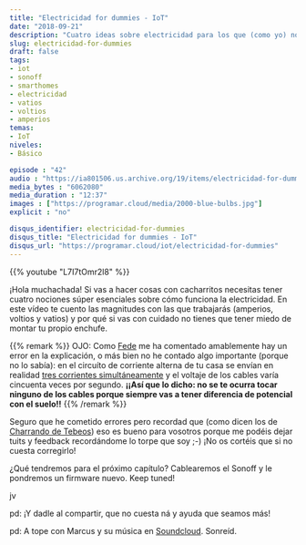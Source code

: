 ```yaml
---
title: "Electricidad for dummies - IoT"
date: "2018-09-21"
description: "Cuatro ideas sobre electricidad para los que (como yo) no lo tenéis claro."
slug: electricidad-for-dummies
draft: false
tags:
- iot
- sonoff
- smarthomes
- electricidad
- vatios
- voltios
- amperios
temas:
- IoT
niveles:
- Básico

episode : "42"
audio : "https://ia801506.us.archive.org/19/items/electricidad-for-dummies/2010-iot-2-electricidad.mp3"
media_bytes : "6062080"
media_duration : "12:37"
images : ["https://programar.cloud/media/2000-blue-bulbs.jpg"]
explicit : "no"

disqus_identifier: electricidad-for-dummies
disqus_title: "Electricidad for dummies - IoT"
disqus_url: "https://programar.cloud/iot/electricidad-for-dummies"
---      
```


{{% youtube "L7I7tOmr2l8" %}}

¡Hola muchachada! Si vas a hacer cosas con cacharritos necesitas tener cuatro nociones súper esenciales sobre cómo funciona la electricidad. En este vídeo te cuento las magnitudes con las que trabajarás (amperios, voltios y vatios) y por qué si vas con cuidado no tienes que tener miedo de montar tu propio enchufe.


{{% remark %}}
OJO: Como [Fede](https://twitter.com/falvarez) me ha comentado amablemente hay un error en la explicación, o más bien no he contado algo importante (porque no lo sabía): en el circuíto de corriente alterna de tu casa se envían en realidad [tres corrientes simultáneamente](https://es.wikipedia.org/wiki/Sistema_trif%C3%A1sico) y el voltaje de los cables varía cincuenta veces por segundo. **¡¡Así que lo dicho: no se te ocurra tocar ninguno de los cables porque siempre vas a tener diferencia de potencial con el suelo!!**
{{% /remark %}}

Seguro que he cometido errores pero recordad que (como dicen los de [Charrando de Tebeos](https://www.ivoox.com/podcast-charrando-tebeos_sq_f122416_1.html)) eso es bueno para vosotros porque me podéis dejar tuits y feedback recordándome lo torpe que soy ;-) ¡No os cortéis que si no cuesta corregirlo!

¿Qué tendremos para el próximo capítulo? Cablearemos el Sonoff y le pondremos un firmware nuevo. Keep tuned!

jv

pd: ¡Y dadle al compartir, que no cuesta ná y ayuda que seamos más!

<!--more-->

pd: A tope con Marcus y su música en [Soundcloud](https://soundcloud.com/musicbymarcus/promo-music-inspiational). Sonreíd.

